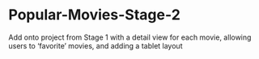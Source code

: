 # Popular-Movies-Stage-2

Add onto project from Stage 1 with a detail view for each movie, allowing users to ‘favorite’ movies, and adding a tablet layout
